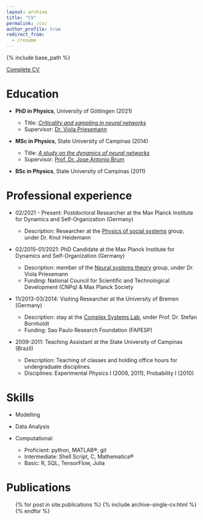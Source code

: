 ```yaml
---
layout: archive
title: "CV"
permalink: /cv/
author_profile: true
redirect_from:
  - /resume
---
```


{% include base_path %}


[Complete CV](https://www.dropbox.com/s/7ry6re5p9fz6j0k/CV%20Joao.pdf?dl=1)

Education
======
* **PhD in Physics**, University of Göttingen (2021)
  * Title: [*Criticality and sampling in neural networks*](http://hdl.handle.net/21.11130/00-1735-0000-0005-1589-9)
  * Supervisor: [Dr. Viola Priesemann](http://www.viola-priesemann.de)
  
* **MSc in Physics**, State University of Campinas (2014)
  * Title: [*A study on the dynamics of neural networks*](http://joaopn.github.io/files/dissertations/MSc_Dissertation.pdf)
  * Supervisor: [Prof. Dr. Jose Antonio Brum](https://sites.ifi.unicamp.br/brum/en/)

* **BSc in Physics**, State University of Campinas (2011)


Professional experience
======
* 02/2021 - Present: Postdoctoral Researcher at the Max Planck Institute for Dynamics and Self-Organization (Germany)
  * Description: Researcher at the [Physics of social systems](https://www.ds.mpg.de/3481219/res_heidemann) group, under Dr. Knut Heidemann


* 02/2015-01/2021: PhD Candidate at the Max Planck Institute for Dynamics and Self-Organization (Germany)
  * Description: member of the [Neural systems theory](https://www.viola-priesemann.de/group/) group, under Dr. Viola Priesemann
  * Funding: National Council for Scientific and Technological Development (CNPq) & Max Planck Society

* 11/2013-03/2014: Visiting Researcher at the University of Bremen (Germany)
  * Description: stay at the [Complex Systems Lab](http://www.itp.uni-bremen.de/complex/), under Prof. Dr. Stefan Bornholdt
  * Funding: Sao Paulo Research Foundation (FAPESP)

* 2009-2011: Teaching Assistant at the State University of Campinas (Brazil)
  * Description: Teaching of classes and holding office hours for undergraduate disciplines.
  * Disciplines: Experimental Physics I (2009, 2011), Probability I (2010)

Skills
======

* Modelling

* Data Analysis

* Computational:
  * Proficient: python, MATLAB®, git
  * Intermediate:  Shell Script, C, Mathematica®
  * Basic: R, SQL, TensorFlow, Julia


Publications
======
  <ul>{% for post in site.publications %}
    {% include archive-single-cv.html %}
  {% endfor %}</ul>